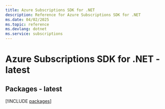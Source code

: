 ```yaml
---
title: Azure Subscriptions SDK for .NET
description: Reference for Azure Subscriptions SDK for .NET
ms.date: 04/02/2025
ms.topic: reference
ms.devlang: dotnet
ms.service: subscriptions
---
```

# Azure Subscriptions SDK for .NET - latest
## Packages - latest
[!INCLUDE [packages](subscriptions-index.md)]